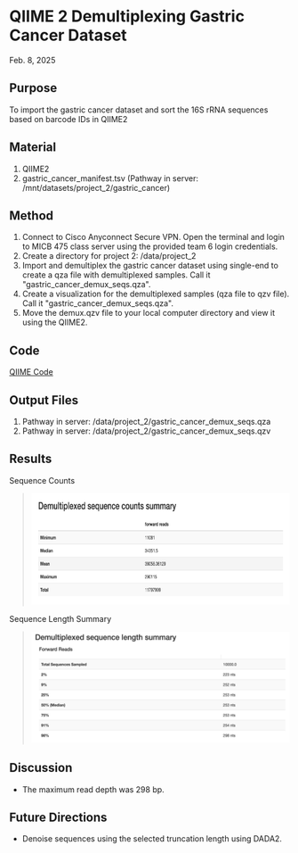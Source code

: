 # QIIME 2 Demultiplexing Gastric Cancer Dataset

Feb. 8, 2025

## Purpose
To import the gastric cancer dataset and sort the 16S rRNA sequences based on barcode IDs in QIIME2

## Material
1. QIIME2
2. gastric_cancer_manifest.tsv (Pathway in server: /mnt/datasets/project_2/gastric_cancer)

## Method

1. Connect to Cisco Anyconnect Secure VPN. Open the terminal and login to MICB 475 class server using the provided team 6 login credentials.
2. Create a directory for project 2: /data/project_2
3. Import and demultiplex the gastric cancer dataset using single-end to create a qza file with
demultiplexed samples. Call it "gastric_cancer_demux_seqs.qza".
5. Create a visualization for the demultiplexed samples (qza file to qzv file). Call it "gastric_cancer_demux_seqs.qza".
6. Move the demux.qzv file to your local computer directory and view it using the QIIME2.

## Code
[QIIME Code](/QIIME2/Data_Processing_Script.txt)

## Output Files

1. Pathway in server: /data/project_2/gastric_cancer_demux_seqs.qza 
2. Pathway in server: /data/project_2/gastric_cancer_demux_seqs.qzv 

## Results

Sequence Counts
> <img src="/QIIME2/visuals/demultiplexed_seqs_count.png" height="200">

Sequence Length Summary
> <img src="/QIIME2/visuals/demultiplexed_seqs_length_summary.png" height="200">

## Discussion
- The maximum read depth was 298 bp.


## Future Directions
- Denoise sequences using the selected truncation length using DADA2.
